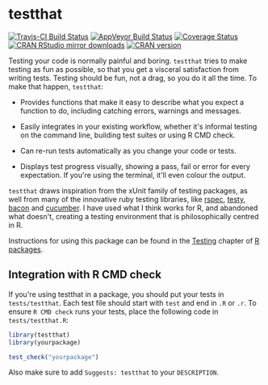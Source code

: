 # testthat

[![Travis-CI Build Status](https://travis-ci.org/hadley/testthat.svg?branch=master)](https://travis-ci.org/hadley/testthat)
[![AppVeyor Build Status](https://ci.appveyor.com/api/projects/status/github/hadley/testthat?branch=master&svg=true)](https://ci.appveyor.com/project/hadley/testthat)
[![Coverage Status](https://img.shields.io/codecov/c/github/hadley/testthat/master.svg)](https://codecov.io/github/hadley/testthat?branch=master)
[![CRAN RStudio mirror downloads](http://cranlogs.r-pkg.org/badges/testthat)](http://cran.r-project.org/web/packages/testthat/index.html)
[![CRAN version](http://www.r-pkg.org/badges/version/testthat)](http://cran.r-project.org/package=testthat)

Testing your code is normally painful and boring. `testthat` tries to make testing as fun as possible, so that you get a visceral satisfaction from writing tests. Testing should be fun, not a drag, so you do it all the time. To make that happen, `testthat`:

* Provides functions that make it easy to describe what you expect a
  function to do, including catching errors, warnings and messages.

* Easily integrates in your existing workflow, whether it's informal testing
  on the command line, building test suites or using R CMD check.

* Can re-run tests automatically as you change your code or tests.

* Displays test progress visually, showing a pass, fail or error for every
  expectation. If you're using the terminal, it'll even colour the output.

`testthat` draws inspiration from the xUnit family of testing packages, as well from many of the innovative ruby testing libraries, like [rspec](http://rspec.info/), [testy](https://github.com/ahoward/testy), [bacon](https://github.com/chneukirchen/bacon) and [cucumber](https://cucumber.io). I have used what I think works for R, and abandoned what doesn't, creating a testing environment that is philosophically centred in R.

Instructions for using this package can be found in the [Testing](http://r-pkgs.had.co.nz/tests.html) chapter of [R packages](http://r-pkgs.had.co.nz/).

## Integration with R CMD check

If you're using testthat in a package, you should put your tests in `tests/testthat`. Each test file should start with `test` and end in `.R` or `.r`. To ensure `R CMD check` runs your tests, place the following code in `tests/testthat.R`:

```R
library(testthat)
library(yourpackage)

test_check("yourpackage")
```

Also make sure to add `Suggests: testthat` to your `DESCRIPTION`.
